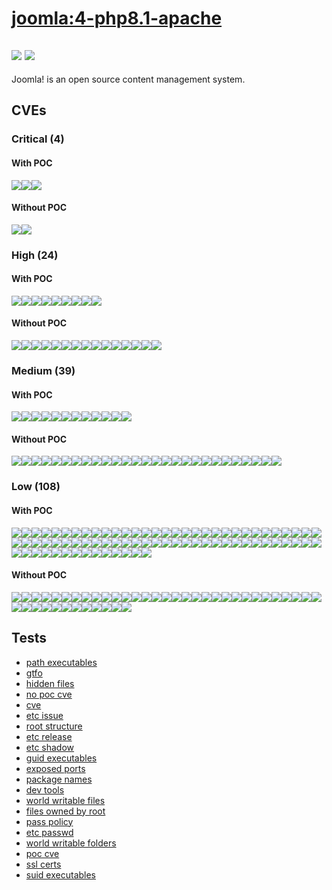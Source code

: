 # [joomla:4-php8.1-apache](https://hub.docker.com/_/joomla?tab=tags)
![](https://img.shields.io/static/v1?label=tag&message=4-php8.1-apache&color=blue)
![](https://img.shields.io/badge/Debian%20GNU/Linux%2011%20%20-blue)
---
<p>
Joomla! is an open source content management system.
</p>

## CVEs
### Critical (4)
#### With POC
[![](https://img.shields.io/badge/🔗%20CVE--2021--22945-CRITICAL-red)](https://github.com/trickest/cve/blob/main/2021/CVE-2021-22945.md)[![](https://img.shields.io/badge/🔗%20CVE--2022--29155-CRITICAL-red)](https://github.com/trickest/cve/blob/main/2022/CVE-2022-29155.md)[![](https://img.shields.io/badge/🔗%20CVE--2019--8457-CRITICAL-red)](https://github.com/trickest/cve/blob/main/2019/CVE-2019-8457.md)
#### Without POC
[![](https://img.shields.io/badge/%20CVE--2022--1292-CRITICAL-red)](https://github.com/trickest/cve/blob/main/2022/CVE-2022-1292.md)[![](https://img.shields.io/badge/%20CVE--2022--0500-CRITICAL-red)](https://github.com/trickest/cve/blob/main/2022/CVE-2022-0500.md)

### High (24)
#### With POC
[![](https://img.shields.io/badge/🔗%20CVE--2021--22946-HIGH-organge)](https://github.com/trickest/cve/blob/main/2021/CVE-2021-22946.md)[![](https://img.shields.io/badge/🔗%20CVE--2013--7445-HIGH-organge)](https://github.com/trickest/cve/blob/main/2013/CVE-2013-7445.md)[![](https://img.shields.io/badge/🔗%20CVE--2019--19449-HIGH-organge)](https://github.com/trickest/cve/blob/main/2019/CVE-2019-19449.md)[![](https://img.shields.io/badge/🔗%20CVE--2019--19814-HIGH-organge)](https://github.com/trickest/cve/blob/main/2019/CVE-2019-19814.md)[![](https://img.shields.io/badge/🔗%20CVE--2019--19378-HIGH-organge)](https://github.com/trickest/cve/blob/main/2019/CVE-2019-19378.md)[![](https://img.shields.io/badge/🔗%20CVE--2021--39686-HIGH-organge)](https://github.com/trickest/cve/blob/main/2021/CVE-2021-39686.md)[![](https://img.shields.io/badge/🔗%20CVE--2021--33560-HIGH-organge)](https://github.com/trickest/cve/blob/main/2021/CVE-2021-33560.md)[![](https://img.shields.io/badge/🔗%20CVE--2019--6706-HIGH-organge)](https://github.com/trickest/cve/blob/main/2019/CVE-2019-6706.md)[![](https://img.shields.io/badge/🔗%20CVE--2020--16156-HIGH-organge)](https://github.com/trickest/cve/blob/main/2020/CVE-2020-16156.md)
#### Without POC
[![](https://img.shields.io/badge/%20CVE--2022--1304-HIGH-organge)](https://github.com/trickest/cve/blob/main/2022/CVE-2022-1304.md)[![](https://img.shields.io/badge/%20CVE--2021--3999-HIGH-organge)](https://github.com/trickest/cve/blob/main/2021/CVE-2021-3999.md)[![](https://img.shields.io/badge/%20CVE--2022--1247-HIGH-organge)](https://github.com/trickest/cve/blob/main/2022/CVE-2022-1247.md)[![](https://img.shields.io/badge/%20CVE--2020--12362-HIGH-organge)](https://github.com/trickest/cve/blob/main/2020/CVE-2020-12362.md)[![](https://img.shields.io/badge/%20CVE--2022--0500-HIGH-organge)](https://github.com/trickest/cve/blob/main/2022/CVE-2022-0500.md)[![](https://img.shields.io/badge/%20CVE--2022--1012-HIGH-organge)](https://github.com/trickest/cve/blob/main/2022/CVE-2022-1012.md)[![](https://img.shields.io/badge/%20CVE--2022--28893-HIGH-organge)](https://github.com/trickest/cve/blob/main/2022/CVE-2022-28893.md)[![](https://img.shields.io/badge/%20CVE--2022--1679-HIGH-organge)](https://github.com/trickest/cve/blob/main/2022/CVE-2022-1679.md)[![](https://img.shields.io/badge/%20CVE--2021--3864-HIGH-organge)](https://github.com/trickest/cve/blob/main/2021/CVE-2021-3864.md)[![](https://img.shields.io/badge/%20CVE--2021--4204-HIGH-organge)](https://github.com/trickest/cve/blob/main/2021/CVE-2021-4204.md)[![](https://img.shields.io/badge/%20CVE--2021--3847-HIGH-organge)](https://github.com/trickest/cve/blob/main/2021/CVE-2021-3847.md)[![](https://img.shields.io/badge/%20CVE--2022--1729-HIGH-organge)](https://github.com/trickest/cve/blob/main/2022/CVE-2022-1729.md)[![](https://img.shields.io/badge/%20CVE--2022--29458-HIGH-organge)](https://github.com/trickest/cve/blob/main/2022/CVE-2022-29458.md)[![](https://img.shields.io/badge/%20CVE--2022--1586-HIGH-organge)](https://github.com/trickest/cve/blob/main/2022/CVE-2022-1586.md)[![](https://img.shields.io/badge/%20CVE--2022--1587-HIGH-organge)](https://github.com/trickest/cve/blob/main/2022/CVE-2022-1587.md)

### Medium (39)
#### With POC
[![](https://img.shields.io/badge/🔗%20CVE--2021--22947-MEDIUM-yellow)](https://github.com/trickest/cve/blob/main/2021/CVE-2021-22947.md)[![](https://img.shields.io/badge/🔗%20CVE--2020--15802-MEDIUM-yellow)](https://github.com/trickest/cve/blob/main/2020/CVE-2020-15802.md)[![](https://img.shields.io/badge/🔗%20CVE--2020--26555-MEDIUM-yellow)](https://github.com/trickest/cve/blob/main/2020/CVE-2020-26555.md)[![](https://img.shields.io/badge/🔗%20CVE--2021--4149-MEDIUM-yellow)](https://github.com/trickest/cve/blob/main/2021/CVE-2021-4149.md)[![](https://img.shields.io/badge/🔗%20CVE--2021--44879-MEDIUM-yellow)](https://github.com/trickest/cve/blob/main/2021/CVE-2021-44879.md)[![](https://img.shields.io/badge/🔗%20CVE--2019--15794-MEDIUM-yellow)](https://github.com/trickest/cve/blob/main/2019/CVE-2019-15794.md)[![](https://img.shields.io/badge/🔗%20CVE--2020--36516-MEDIUM-yellow)](https://github.com/trickest/cve/blob/main/2020/CVE-2020-36516.md)[![](https://img.shields.io/badge/🔗%20CVE--2022--1280-MEDIUM-yellow)](https://github.com/trickest/cve/blob/main/2022/CVE-2022-1280.md)[![](https://img.shields.io/badge/🔗%20CVE--2022--0494-MEDIUM-yellow)](https://github.com/trickest/cve/blob/main/2022/CVE-2022-0494.md)[![](https://img.shields.io/badge/🔗%20CVE--2021--4037-MEDIUM-yellow)](https://github.com/trickest/cve/blob/main/2021/CVE-2021-4037.md)[![](https://img.shields.io/badge/🔗%20CVE--2019--15213-MEDIUM-yellow)](https://github.com/trickest/cve/blob/main/2019/CVE-2019-15213.md)[![](https://img.shields.io/badge/🔗%20CVE--2020--24370-MEDIUM-yellow)](https://github.com/trickest/cve/blob/main/2020/CVE-2020-24370.md)
#### Without POC
[![](https://img.shields.io/badge/%20CVE--2021--4209-MEDIUM-yellow)](https://github.com/trickest/cve/blob/main/2021/CVE-2021-4209.md)[![](https://img.shields.io/badge/%20CVE--2022--27781-MEDIUM-yellow)](https://github.com/trickest/cve/blob/main/2022/CVE-2022-27781.md)[![](https://img.shields.io/badge/%20CVE--2022--22576-MEDIUM-yellow)](https://github.com/trickest/cve/blob/main/2022/CVE-2022-22576.md)[![](https://img.shields.io/badge/%20CVE--2022--27782-MEDIUM-yellow)](https://github.com/trickest/cve/blob/main/2022/CVE-2022-27782.md)[![](https://img.shields.io/badge/%20CVE--2022--27776-MEDIUM-yellow)](https://github.com/trickest/cve/blob/main/2022/CVE-2022-27776.md)[![](https://img.shields.io/badge/%20CVE--2022--27774-MEDIUM-yellow)](https://github.com/trickest/cve/blob/main/2022/CVE-2022-27774.md)[![](https://img.shields.io/badge/%20CVE--2022--1652-MEDIUM-yellow)](https://github.com/trickest/cve/blob/main/2022/CVE-2022-1652.md)[![](https://img.shields.io/badge/%20CVE--2021--4023-MEDIUM-yellow)](https://github.com/trickest/cve/blob/main/2021/CVE-2021-4023.md)[![](https://img.shields.io/badge/%20CVE--2020--12363-MEDIUM-yellow)](https://github.com/trickest/cve/blob/main/2020/CVE-2020-12363.md)[![](https://img.shields.io/badge/%20CVE--2019--16089-MEDIUM-yellow)](https://github.com/trickest/cve/blob/main/2019/CVE-2019-16089.md)[![](https://img.shields.io/badge/%20CVE--2022--0171-MEDIUM-yellow)](https://github.com/trickest/cve/blob/main/2022/CVE-2022-0171.md)[![](https://img.shields.io/badge/%20CVE--2020--12364-MEDIUM-yellow)](https://github.com/trickest/cve/blob/main/2020/CVE-2020-12364.md)[![](https://img.shields.io/badge/%20CVE--2022--0400-MEDIUM-yellow)](https://github.com/trickest/cve/blob/main/2022/CVE-2022-0400.md)[![](https://img.shields.io/badge/%20CVE--2021--3714-MEDIUM-yellow)](https://github.com/trickest/cve/blob/main/2021/CVE-2021-3714.md)[![](https://img.shields.io/badge/%20CVE--2020--24504-MEDIUM-yellow)](https://github.com/trickest/cve/blob/main/2020/CVE-2020-24504.md)[![](https://img.shields.io/badge/%20CVE--2020--14304-MEDIUM-yellow)](https://github.com/trickest/cve/blob/main/2020/CVE-2020-14304.md)[![](https://img.shields.io/badge/%20CVE--2021--33061-MEDIUM-yellow)](https://github.com/trickest/cve/blob/main/2021/CVE-2021-33061.md)[![](https://img.shields.io/badge/%20CVE--2022--0480-MEDIUM-yellow)](https://github.com/trickest/cve/blob/main/2022/CVE-2022-0480.md)[![](https://img.shields.io/badge/%20CVE--2022--1508-MEDIUM-yellow)](https://github.com/trickest/cve/blob/main/2022/CVE-2022-1508.md)[![](https://img.shields.io/badge/%20CVE--2021--3669-MEDIUM-yellow)](https://github.com/trickest/cve/blob/main/2021/CVE-2021-3669.md)[![](https://img.shields.io/badge/%20CVE--2022--0854-MEDIUM-yellow)](https://github.com/trickest/cve/blob/main/2022/CVE-2022-0854.md)[![](https://img.shields.io/badge/%20CVE--2019--20794-MEDIUM-yellow)](https://github.com/trickest/cve/blob/main/2019/CVE-2019-20794.md)[![](https://img.shields.io/badge/%20CVE--2021--3759-MEDIUM-yellow)](https://github.com/trickest/cve/blob/main/2021/CVE-2021-3759.md)[![](https://img.shields.io/badge/%20CVE--2022--1184-MEDIUM-yellow)](https://github.com/trickest/cve/blob/main/2022/CVE-2022-1184.md)[![](https://img.shields.io/badge/%20CVE--2022--29824-MEDIUM-yellow)](https://github.com/trickest/cve/blob/main/2022/CVE-2022-29824.md)[![](https://img.shields.io/badge/%20CVE--2021--43519-MEDIUM-yellow)](https://github.com/trickest/cve/blob/main/2021/CVE-2021-43519.md)[![](https://img.shields.io/badge/%20CVE--2021--45346-MEDIUM-yellow)](https://github.com/trickest/cve/blob/main/2021/CVE-2021-45346.md)

### Low (108)
#### With POC
[![](https://img.shields.io/badge/🔗%20CVE--2007--0086-LOW-blue)](https://github.com/trickest/cve/blob/main/2007/CVE-2007-0086.md)[![](https://img.shields.io/badge/🔗%20CVE--2007--6755-LOW-blue)](https://github.com/trickest/cve/blob/main/2007/CVE-2007-6755.md)[![](https://img.shields.io/badge/🔗%20CVE--2011--3389-LOW-blue)](https://github.com/trickest/cve/blob/main/2011/CVE-2011-3389.md)[![](https://img.shields.io/badge/🔗%20CVE--2015--2877-LOW-blue)](https://github.com/trickest/cve/blob/main/2015/CVE-2015-2877.md)[![](https://img.shields.io/badge/🔗%20CVE--2021--3487-LOW-blue)](https://github.com/trickest/cve/blob/main/2021/CVE-2021-3487.md)[![](https://img.shields.io/badge/🔗%20CVE--2021--20284-LOW-blue)](https://github.com/trickest/cve/blob/main/2021/CVE-2021-20284.md)[![](https://img.shields.io/badge/🔗%20CVE--2020--35448-LOW-blue)](https://github.com/trickest/cve/blob/main/2020/CVE-2020-35448.md)[![](https://img.shields.io/badge/🔗%20CVE--2018--18483-LOW-blue)](https://github.com/trickest/cve/blob/main/2018/CVE-2018-18483.md)[![](https://img.shields.io/badge/🔗%20CVE--2017--13716-LOW-blue)](https://github.com/trickest/cve/blob/main/2017/CVE-2017-13716.md)[![](https://img.shields.io/badge/🔗%20CVE--2021--20197-LOW-blue)](https://github.com/trickest/cve/blob/main/2021/CVE-2021-20197.md)[![](https://img.shields.io/badge/🔗%20CVE--2018--9996-LOW-blue)](https://github.com/trickest/cve/blob/main/2018/CVE-2018-9996.md)[![](https://img.shields.io/badge/🔗%20CVE--2018--12934-LOW-blue)](https://github.com/trickest/cve/blob/main/2018/CVE-2018-12934.md)[![](https://img.shields.io/badge/🔗%20CVE--2018--20623-LOW-blue)](https://github.com/trickest/cve/blob/main/2018/CVE-2018-20623.md)[![](https://img.shields.io/badge/🔗%20CVE--2021--45078-LOW-blue)](https://github.com/trickest/cve/blob/main/2021/CVE-2021-45078.md)[![](https://img.shields.io/badge/🔗%20CVE--2016--2781-LOW-blue)](https://github.com/trickest/cve/blob/main/2016/CVE-2016-2781.md)[![](https://img.shields.io/badge/🔗%20CVE--2017--18018-LOW-blue)](https://github.com/trickest/cve/blob/main/2017/CVE-2017-18018.md)[![](https://img.shields.io/badge/🔗%20CVE--2021--22924-LOW-blue)](https://github.com/trickest/cve/blob/main/2021/CVE-2021-22924.md)[![](https://img.shields.io/badge/🔗%20CVE--2021--22922-LOW-blue)](https://github.com/trickest/cve/blob/main/2021/CVE-2021-22922.md)[![](https://img.shields.io/badge/🔗%20CVE--2021--22923-LOW-blue)](https://github.com/trickest/cve/blob/main/2021/CVE-2021-22923.md)[![](https://img.shields.io/badge/🔗%20CVE--2021--22898-LOW-blue)](https://github.com/trickest/cve/blob/main/2021/CVE-2021-22898.md)[![](https://img.shields.io/badge/🔗%20CVE--2013--0340-LOW-blue)](https://github.com/trickest/cve/blob/main/2013/CVE-2013-0340.md)[![](https://img.shields.io/badge/🔗%20CVE--2021--46195-LOW-blue)](https://github.com/trickest/cve/blob/main/2021/CVE-2021-46195.md)[![](https://img.shields.io/badge/🔗%20CVE--2019--1010024-LOW-blue)](https://github.com/trickest/cve/blob/main/2019/CVE-2019-1010024.md)[![](https://img.shields.io/badge/🔗%20CVE--2010--4756-LOW-blue)](https://github.com/trickest/cve/blob/main/2010/CVE-2010-4756.md)[![](https://img.shields.io/badge/🔗%20CVE--2019--1010025-LOW-blue)](https://github.com/trickest/cve/blob/main/2019/CVE-2019-1010025.md)[![](https://img.shields.io/badge/🔗%20CVE--2019--1010023-LOW-blue)](https://github.com/trickest/cve/blob/main/2019/CVE-2019-1010023.md)[![](https://img.shields.io/badge/🔗%20CVE--2019--1010022-LOW-blue)](https://github.com/trickest/cve/blob/main/2019/CVE-2019-1010022.md)[![](https://img.shields.io/badge/🔗%20CVE--2018--20796-LOW-blue)](https://github.com/trickest/cve/blob/main/2018/CVE-2018-20796.md)[![](https://img.shields.io/badge/🔗%20CVE--2019--9192-LOW-blue)](https://github.com/trickest/cve/blob/main/2019/CVE-2019-9192.md)[![](https://img.shields.io/badge/🔗%20CVE--2008--0456-LOW-blue)](https://github.com/trickest/cve/blob/main/2008/CVE-2008-0456.md)[![](https://img.shields.io/badge/🔗%20CVE--2020--36325-LOW-blue)](https://github.com/trickest/cve/blob/main/2020/CVE-2020-36325.md)[![](https://img.shields.io/badge/🔗%20CVE--2022--25265-LOW-blue)](https://github.com/trickest/cve/blob/main/2022/CVE-2022-25265.md)[![](https://img.shields.io/badge/🔗%20CVE--2017--0630-LOW-blue)](https://github.com/trickest/cve/blob/main/2017/CVE-2017-0630.md)[![](https://img.shields.io/badge/🔗%20CVE--2018--12928-LOW-blue)](https://github.com/trickest/cve/blob/main/2018/CVE-2018-12928.md)[![](https://img.shields.io/badge/🔗%20CVE--2008--4609-LOW-blue)](https://github.com/trickest/cve/blob/main/2008/CVE-2008-4609.md)[![](https://img.shields.io/badge/🔗%20CVE--2020--11725-LOW-blue)](https://github.com/trickest/cve/blob/main/2020/CVE-2020-11725.md)[![](https://img.shields.io/badge/🔗%20CVE--2019--16229-LOW-blue)](https://github.com/trickest/cve/blob/main/2019/CVE-2019-16229.md)[![](https://img.shields.io/badge/🔗%20CVE--2019--16231-LOW-blue)](https://github.com/trickest/cve/blob/main/2019/CVE-2019-16231.md)[![](https://img.shields.io/badge/🔗%20CVE--2019--11191-LOW-blue)](https://github.com/trickest/cve/blob/main/2019/CVE-2019-11191.md)[![](https://img.shields.io/badge/🔗%20CVE--2019--12382-LOW-blue)](https://github.com/trickest/cve/blob/main/2019/CVE-2019-12382.md)[![](https://img.shields.io/badge/🔗%20CVE--2016--8660-LOW-blue)](https://github.com/trickest/cve/blob/main/2016/CVE-2016-8660.md)[![](https://img.shields.io/badge/🔗%20CVE--2018--5709-LOW-blue)](https://github.com/trickest/cve/blob/main/2018/CVE-2018-5709.md)[![](https://img.shields.io/badge/🔗%20CVE--2018--6829-LOW-blue)](https://github.com/trickest/cve/blob/main/2018/CVE-2018-6829.md)[![](https://img.shields.io/badge/🔗%20CVE--2018--20673-LOW-blue)](https://github.com/trickest/cve/blob/main/2018/CVE-2018-20673.md)[![](https://img.shields.io/badge/🔗%20CVE--2018--20712-LOW-blue)](https://github.com/trickest/cve/blob/main/2018/CVE-2018-20712.md)[![](https://img.shields.io/badge/🔗%20CVE--2019--6129-LOW-blue)](https://github.com/trickest/cve/blob/main/2019/CVE-2019-6129.md)[![](https://img.shields.io/badge/🔗%20CVE--2021--36087-LOW-blue)](https://github.com/trickest/cve/blob/main/2021/CVE-2021-36087.md)[![](https://img.shields.io/badge/🔗%20CVE--2021--36084-LOW-blue)](https://github.com/trickest/cve/blob/main/2021/CVE-2021-36084.md)[![](https://img.shields.io/badge/🔗%20CVE--2021--36085-LOW-blue)](https://github.com/trickest/cve/blob/main/2021/CVE-2021-36085.md)[![](https://img.shields.io/badge/🔗%20CVE--2021--36086-LOW-blue)](https://github.com/trickest/cve/blob/main/2021/CVE-2021-36086.md)[![](https://img.shields.io/badge/🔗%20CVE--2008--1688-LOW-blue)](https://github.com/trickest/cve/blob/main/2008/CVE-2008-1688.md)[![](https://img.shields.io/badge/🔗%20CVE--2008--1687-LOW-blue)](https://github.com/trickest/cve/blob/main/2008/CVE-2008-1687.md)[![](https://img.shields.io/badge/🔗%20CVE--2021--39537-LOW-blue)](https://github.com/trickest/cve/blob/main/2021/CVE-2021-39537.md)[![](https://img.shields.io/badge/🔗%20CVE--2003--1307-LOW-blue)](https://github.com/trickest/cve/blob/main/2003/CVE-2003-1307.md)[![](https://img.shields.io/badge/🔗%20CVE--2020--15719-LOW-blue)](https://github.com/trickest/cve/blob/main/2020/CVE-2020-15719.md)[![](https://img.shields.io/badge/🔗%20CVE--2017--14159-LOW-blue)](https://github.com/trickest/cve/blob/main/2017/CVE-2017-14159.md)[![](https://img.shields.io/badge/🔗%20CVE--2017--17740-LOW-blue)](https://github.com/trickest/cve/blob/main/2017/CVE-2017-17740.md)[![](https://img.shields.io/badge/🔗%20CVE--2015--3276-LOW-blue)](https://github.com/trickest/cve/blob/main/2015/CVE-2015-3276.md)[![](https://img.shields.io/badge/🔗%20CVE--2010--0928-LOW-blue)](https://github.com/trickest/cve/blob/main/2010/CVE-2010-0928.md)[![](https://img.shields.io/badge/🔗%20CVE--2018--6952-LOW-blue)](https://github.com/trickest/cve/blob/main/2018/CVE-2018-6952.md)[![](https://img.shields.io/badge/🔗%20CVE--2018--6951-LOW-blue)](https://github.com/trickest/cve/blob/main/2018/CVE-2018-6951.md)[![](https://img.shields.io/badge/🔗%20CVE--2019--20838-LOW-blue)](https://github.com/trickest/cve/blob/main/2019/CVE-2019-20838.md)[![](https://img.shields.io/badge/🔗%20CVE--2017--11164-LOW-blue)](https://github.com/trickest/cve/blob/main/2017/CVE-2017-11164.md)[![](https://img.shields.io/badge/🔗%20CVE--2017--16231-LOW-blue)](https://github.com/trickest/cve/blob/main/2017/CVE-2017-16231.md)[![](https://img.shields.io/badge/🔗%20CVE--2017--7245-LOW-blue)](https://github.com/trickest/cve/blob/main/2017/CVE-2017-7245.md)[![](https://img.shields.io/badge/🔗%20CVE--2017--7246-LOW-blue)](https://github.com/trickest/cve/blob/main/2017/CVE-2017-7246.md)[![](https://img.shields.io/badge/🔗%20CVE--2011--4116-LOW-blue)](https://github.com/trickest/cve/blob/main/2011/CVE-2011-4116.md)[![](https://img.shields.io/badge/🔗%20CVE--2018--1121-LOW-blue)](https://github.com/trickest/cve/blob/main/2018/CVE-2018-1121.md)[![](https://img.shields.io/badge/🔗%20CVE--2018--21232-LOW-blue)](https://github.com/trickest/cve/blob/main/2018/CVE-2018-21232.md)[![](https://img.shields.io/badge/🔗%20CVE--2013--4235-LOW-blue)](https://github.com/trickest/cve/blob/main/2013/CVE-2013-4235.md)[![](https://img.shields.io/badge/🔗%20CVE--2019--19882-LOW-blue)](https://github.com/trickest/cve/blob/main/2019/CVE-2019-19882.md)[![](https://img.shields.io/badge/🔗%20CVE--2020--13529-LOW-blue)](https://github.com/trickest/cve/blob/main/2020/CVE-2020-13529.md)[![](https://img.shields.io/badge/🔗%20CVE--2013--4392-LOW-blue)](https://github.com/trickest/cve/blob/main/2013/CVE-2013-4392.md)[![](https://img.shields.io/badge/🔗%20CVE--2005--2541-LOW-blue)](https://github.com/trickest/cve/blob/main/2005/CVE-2005-2541.md)[![](https://img.shields.io/badge/🔗%20CVE--2022--0563-LOW-blue)](https://github.com/trickest/cve/blob/main/2022/CVE-2022-0563.md)[![](https://img.shields.io/badge/🔗%20CVE--2019--15794-LOW-blue)](https://github.com/trickest/cve/blob/main/2019/CVE-2019-15794.md)
#### Without POC
[![](https://img.shields.io/badge/%20CVE--2022--1292-LOW-blue)](https://github.com/trickest/cve/blob/main/2022/CVE-2022-1292.md)[![](https://img.shields.io/badge/%20CVE--2021--3999-LOW-blue)](https://github.com/trickest/cve/blob/main/2021/CVE-2021-3999.md)[![](https://img.shields.io/badge/%20CVE--2020--12362-LOW-blue)](https://github.com/trickest/cve/blob/main/2020/CVE-2020-12362.md)[![](https://img.shields.io/badge/%20CVE--2021--3847-LOW-blue)](https://github.com/trickest/cve/blob/main/2021/CVE-2021-3847.md)[![](https://img.shields.io/badge/%20CVE--2019--1010204-LOW-blue)](https://github.com/trickest/cve/blob/main/2019/CVE-2019-1010204.md)[![](https://img.shields.io/badge/%20CVE--2021--3549-LOW-blue)](https://github.com/trickest/cve/blob/main/2021/CVE-2021-3549.md)[![](https://img.shields.io/badge/%20CVE--2021--3530-LOW-blue)](https://github.com/trickest/cve/blob/main/2021/CVE-2021-3530.md)[![](https://img.shields.io/badge/%20CVE--2022--27775-LOW-blue)](https://github.com/trickest/cve/blob/main/2022/CVE-2022-27775.md)[![](https://img.shields.io/badge/%20CVE--2012--0039-LOW-blue)](https://github.com/trickest/cve/blob/main/2012/CVE-2012-0039.md)[![](https://img.shields.io/badge/%20CVE--2003--1581-LOW-blue)](https://github.com/trickest/cve/blob/main/2003/CVE-2003-1581.md)[![](https://img.shields.io/badge/%20CVE--2019--12379-LOW-blue)](https://github.com/trickest/cve/blob/main/2019/CVE-2019-12379.md)[![](https://img.shields.io/badge/%20CVE--2019--19070-LOW-blue)](https://github.com/trickest/cve/blob/main/2019/CVE-2019-19070.md)[![](https://img.shields.io/badge/%20CVE--2017--13694-LOW-blue)](https://github.com/trickest/cve/blob/main/2017/CVE-2017-13694.md)[![](https://img.shields.io/badge/%20CVE--2017--13693-LOW-blue)](https://github.com/trickest/cve/blob/main/2017/CVE-2017-13693.md)[![](https://img.shields.io/badge/%20CVE--2014--9900-LOW-blue)](https://github.com/trickest/cve/blob/main/2014/CVE-2014-9900.md)[![](https://img.shields.io/badge/%20CVE--2018--17977-LOW-blue)](https://github.com/trickest/cve/blob/main/2018/CVE-2018-17977.md)[![](https://img.shields.io/badge/%20CVE--2022--1734-LOW-blue)](https://github.com/trickest/cve/blob/main/2022/CVE-2022-1734.md)[![](https://img.shields.io/badge/%20CVE--2020--35501-LOW-blue)](https://github.com/trickest/cve/blob/main/2020/CVE-2020-35501.md)[![](https://img.shields.io/badge/%20CVE--2012--4542-LOW-blue)](https://github.com/trickest/cve/blob/main/2012/CVE-2012-4542.md)[![](https://img.shields.io/badge/%20CVE--2019--12456-LOW-blue)](https://github.com/trickest/cve/blob/main/2019/CVE-2019-12456.md)[![](https://img.shields.io/badge/%20CVE--2010--4563-LOW-blue)](https://github.com/trickest/cve/blob/main/2010/CVE-2010-4563.md)[![](https://img.shields.io/badge/%20CVE--2019--12380-LOW-blue)](https://github.com/trickest/cve/blob/main/2019/CVE-2019-12380.md)[![](https://img.shields.io/badge/%20CVE--2008--2544-LOW-blue)](https://github.com/trickest/cve/blob/main/2008/CVE-2008-2544.md)[![](https://img.shields.io/badge/%20CVE--2019--16230-LOW-blue)](https://github.com/trickest/cve/blob/main/2019/CVE-2019-16230.md)[![](https://img.shields.io/badge/%20CVE--2019--16234-LOW-blue)](https://github.com/trickest/cve/blob/main/2019/CVE-2019-16234.md)[![](https://img.shields.io/badge/%20CVE--2019--16233-LOW-blue)](https://github.com/trickest/cve/blob/main/2019/CVE-2019-16233.md)[![](https://img.shields.io/badge/%20CVE--2019--12455-LOW-blue)](https://github.com/trickest/cve/blob/main/2019/CVE-2019-12455.md)[![](https://img.shields.io/badge/%20CVE--2019--16232-LOW-blue)](https://github.com/trickest/cve/blob/main/2019/CVE-2019-16232.md)[![](https://img.shields.io/badge/%20CVE--2021--32078-LOW-blue)](https://github.com/trickest/cve/blob/main/2021/CVE-2021-32078.md)[![](https://img.shields.io/badge/%20CVE--2007--3719-LOW-blue)](https://github.com/trickest/cve/blob/main/2007/CVE-2007-3719.md)[![](https://img.shields.io/badge/%20CVE--2019--12378-LOW-blue)](https://github.com/trickest/cve/blob/main/2019/CVE-2019-12378.md)[![](https://img.shields.io/badge/%20CVE--2019--12381-LOW-blue)](https://github.com/trickest/cve/blob/main/2019/CVE-2019-12381.md)[![](https://img.shields.io/badge/%20CVE--2010--5321-LOW-blue)](https://github.com/trickest/cve/blob/main/2010/CVE-2010-5321.md)[![](https://img.shields.io/badge/%20CVE--2021--4214-LOW-blue)](https://github.com/trickest/cve/blob/main/2021/CVE-2021-4214.md)[![](https://img.shields.io/badge/%20CVE--2021--45261-LOW-blue)](https://github.com/trickest/cve/blob/main/2021/CVE-2021-45261.md)[![](https://img.shields.io/badge/%20CVE--2010--4651-LOW-blue)](https://github.com/trickest/cve/blob/main/2010/CVE-2010-4651.md)[![](https://img.shields.io/badge/%20CVE--2004--0971-LOW-blue)](https://github.com/trickest/cve/blob/main/2004/CVE-2004-0971.md)[![](https://img.shields.io/badge/%20CVE--2021--4023-LOW-blue)](https://github.com/trickest/cve/blob/main/2021/CVE-2021-4023.md)[![](https://img.shields.io/badge/%20CVE--2021--33061-LOW-blue)](https://github.com/trickest/cve/blob/main/2021/CVE-2021-33061.md)[![](https://img.shields.io/badge/%20CVE--2022--0480-LOW-blue)](https://github.com/trickest/cve/blob/main/2022/CVE-2022-0480.md)[![](https://img.shields.io/badge/%20CVE--2022--29824-LOW-blue)](https://github.com/trickest/cve/blob/main/2022/CVE-2022-29824.md)[![](https://img.shields.io/badge/%20CVE--2021--43519-LOW-blue)](https://github.com/trickest/cve/blob/main/2021/CVE-2021-43519.md)[![](https://img.shields.io/badge/%20CVE--2021--45346-LOW-blue)](https://github.com/trickest/cve/blob/main/2021/CVE-2021-45346.md)

## Tests
* [path executables](reports/path-executables.txt)
* [gtfo](reports/gtfo.txt)
* [hidden files](reports/hidden-files.txt)
* [no poc cve](reports/no-poc-cve.txt)
* [cve](reports/cve.txt)
* [etc issue](reports/etc-issue.txt)
* [root structure](reports/root-structure.txt)
* [etc release](reports/etc-release.txt)
* [etc shadow](reports/etc-shadow.txt)
* [guid executables](reports/guid-executables.txt)
* [exposed ports](reports/exposed-ports.txt)
* [package names](reports/package-names.txt)
* [dev tools](reports/dev-tools.txt)
* [world writable files](reports/world-writable-files.txt)
* [files owned by root](reports/files-owned-by-root.txt)
* [pass policy](reports/pass-policy.txt)
* [etc passwd](reports/etc-passwd.txt)
* [world writable folders](reports/world-writable-folders.txt)
* [poc cve](reports/poc-cve.txt)
* [ssl certs](reports/ssl-certs.txt)
* [suid executables](reports/suid-executables.txt)
